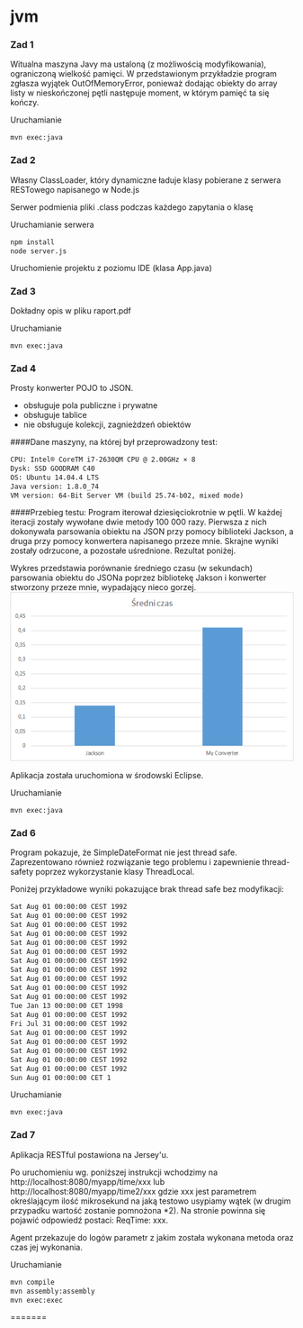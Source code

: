 # jvm
### Zad 1
Witualna maszyna Javy ma ustaloną (z możliwością modyfikowania), ograniczoną wielkość pamięci. W przedstawionym przykładzie program zgłasza wyjątek OutOfMemoryError, ponieważ dodając obiekty do array listy w nieskończonej pętli następuje moment, w którym pamięć ta się kończy.

Uruchamianie
```
mvn exec:java
```

### Zad 2
Własny ClassLoader, który dynamiczne ładuje klasy pobierane z serwera RESTowego napisanego w Node.js

Serwer podmienia pliki .class podczas każdego zapytania o klasę 

Uruchamianie serwera
```
npm install
node server.js
```
Uruchomienie projektu z poziomu IDE (klasa App.java)


### Zad 3
Dokładny opis w pliku raport.pdf

Uruchamianie
```
mvn exec:java
```

### Zad 4
Prosty konwerter POJO to JSON.
- obsługuje pola publiczne i prywatne
- obsługuje tablice
- nie obsługuje kolekcji, zagnieżdzeń obiektów

####Dane maszyny, na której był przeprowadzony test:
```
CPU: Intel® CoreTM i7-2630QM CPU @ 2.00GHz × 8
Dysk: SSD GOODRAM C40
OS: Ubuntu 14.04.4 LTS
Java version: 1.8.0_74
VM version: 64-Bit Server VM (build 25.74-b02, mixed mode)
```
####Przebieg testu:
Program iterował dziesięciokrotnie w pętli. W każdej iteracji zostały wywołane dwie metody 100 000 razy. Pierwsza z nich dokonywała parsowania obiektu na JSON przy pomocy biblioteki Jackson, a druga przy pomocy konwertera napisanego przeze mnie. Skrajne wyniki zostały odrzucone, a pozostałe uśrednione. Rezultat poniżej. 

Wykres przedstawia porównanie średniego czasu (w sekundach) parsowania obiektu do JSONa poprzez bibliotekę Jakson i konwerter stworzony przeze mnie, wypadający nieco gorzej.  
![alt tag](https://github.com/lipek92/jvm/blob/master/zad4/json.png)

Aplikacja została uruchomiona w środowski Eclipse.

Uruchamianie
```
mvn exec:java
```

### Zad 6

Program pokazuje, że SimpleDateFormat nie jest thread safe. Zaprezentowano również rozwiązanie tego problemu i zapewnienie thread-safety poprzez wykorzystanie klasy ThreadLocal.

Poniżej przykładowe wyniki pokazujące brak thread safe bez modyfikacji:

```
Sat Aug 01 00:00:00 CEST 1992
Sat Aug 01 00:00:00 CEST 1992
Sat Aug 01 00:00:00 CEST 1992
Sat Aug 01 00:00:00 CEST 1992
Sat Aug 01 00:00:00 CEST 1992
Sat Aug 01 00:00:00 CEST 1992
Sat Aug 01 00:00:00 CEST 1992
Sat Aug 01 00:00:00 CEST 1992
Sat Aug 01 00:00:00 CEST 1992
Sat Aug 01 00:00:00 CEST 1992
Sat Aug 01 00:00:00 CEST 1992
Tue Jan 13 00:00:00 CET 1998
Sat Aug 01 00:00:00 CEST 1992
Fri Jul 31 00:00:00 CEST 1992
Sat Aug 01 00:00:00 CEST 1992
Sat Aug 01 00:00:00 CEST 1992
Sat Aug 01 00:00:00 CEST 1992
Sat Aug 01 00:00:00 CEST 1992
Sat Aug 01 00:00:00 CEST 1992
Sun Aug 01 00:00:00 CET 1
```

Uruchamianie
```
mvn exec:java
```

### Zad 7

Aplikacja RESTful postawiona na Jersey'u.

Po uruchomieniu wg. poniższej instrukcji wchodzimy na 
http://localhost:8080/myapp/time/xxx 
lub
http://localhost:8080/myapp/time2/xxx 
gdzie xxx jest parametrem określającym ilość mikrosekund na jaką testowo usypiamy wątek (w drugim przypadku wartość zostanie pomnożona *2). Na stronie powinna się pojawić odpowiedź postaci: ReqTime: xxx.

Agent przekazuje do logów parametr z jakim została wykonana metoda oraz czas jej wykonania.

Uruchamianie
```
mvn compile
mvn assembly:assembly
mvn exec:exec
```

=======
